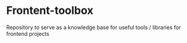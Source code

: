 # Frontent-toolbox
Repository to serve as a knowledge base for useful tools / libraries for frontend projects
